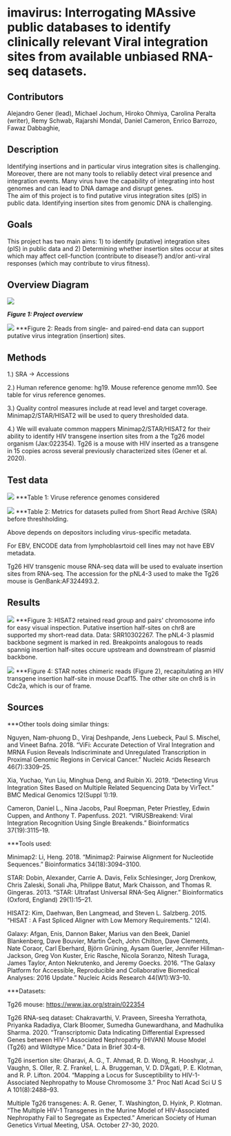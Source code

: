 # imavirus: Interrogating MAssive public databases to identify clinically relevant Viral integration sites from available unbiased RNA-seq datasets.


## Contributors

Alejandro Gener (lead), 
Michael Jochum, 
Hiroko Ohmiya, 
Carolina Peralta (writer), 
Remy Schwab, 
Rajarshi Mondal, 
Daniel Cameron, 
Enrico Barrozo, 
Fawaz Dabbaghie, 


## Description
Identifying insertions and in particular virus integration sites is challenging. Moreover, there are not many tools to reliabliy detect viral presence and integration events. 
Many virus have the capability of integrating into host genomes and can lead to DNA damage and disrupt genes. 	
The aim of this project is to find putative virus integration sites (pIS) in public data. Identifying insertion sites from genomic DNA is challenging.


## Goals

This project has two main aims: 1) to identify (putative) integration sites (pIS) in public data and 2) Determining whether insertion sites occur at sites which may affect cell-function (contribute to disease?) and/or anti-viral responses (which may contribute to virus fitness). 


## Overview Diagram

![](https://github.com/collaborativebioinformatics/imavirus/blob/2f27cd88604fc01b134df44fc492afca9830ef25/Untitled%20Diagram%20v2.jpg)

***Figure 1: Project overview***

![](https://github.com/collaborativebioinformatics/imavirus/blob/7dd2b136a9592c2cb86b449f48f7b54aa2df7a67/SV%20hackathon%20figure.jpg)
***Figure 2: Reads from single- and paired-end data can support putative virus integration (insertion) sites.

## Methods

1.) SRA -> Accessions 

2.) Human reference genome: hg19. Mouse reference genome mm10. See table for virus reference genomes.

3.) Quality control measures include at read level and target coverage. Minimap2/STAR/HISAT2 will be used to query thresholded data.

4.) We will evaluate common mappers Minimap2/STAR/HISAT2 for their ability to identify HIV transgene insertion sites from a the Tg26 model organism (Jax:022354). Tg26 is a mouse with HIV inserted as a transgene in 15 copies across several previously characterized sites (Gener et al. 2020).

## Test data

![](https://github.com/collaborativebioinformatics/imavirus/blob/84a24bed481bd93c2771a7d395ef160db5497db3/Screen%20Shot%202021-10-12%20at%202.57.23%20PM.png)
***Table 1: Viruse reference genomes considered

![](https://github.com/collaborativebioinformatics/imavirus/blob/faea5562d55e5ac4700ae02ffdca48d0b5d2b284/Screen%20Shot%202021-10-12%20at%2011.51.39%20AM.png)
***Table 2: Metrics for datasets pulled from Short Read Archive (SRA) before threshholding.

Above depends on depositors including virus-specific metadata.

For EBV, ENCODE data from lymphoblasrtoid cell lines may not have EBV metadata.

Tg26 HIV transgenic mouse RNA-seq data will be used to evaluate insertion sites from RNA-seq. The accession for the pNL4-3 used to make the Tg26 mouse is GenBank:AF324493.2.

## Results

![](https://github.com/collaborativebioinformatics/imavirus/blob/9f98ed66786761bb9c3a7d75e78c0c0eecf58f17/Screen%20Shot%202021-10-12%20at%2011.05.21%20PM.png)
***Figure 3: HISAT2 retained read group and pairs' chromosome info for easy visual inspection. Putative insertion half-sites on chr8 are supported my short-read data. Data: SRR10302267. The pNL4-3 plasmid backbone segment is marked in red. Breakpoints analogous to reads spannig insertion half-sites occure upstream and downstream of plasmid backbone.

![](https://github.com/collaborativebioinformatics/imavirus/blob/10e9939a319b1c3306493a512a61ac25b1e9aeeb/snapshort_01.png)
***Figure 4: STAR notes chimeric reads (Figure 2), recapitulating an HIV transgene insertion half-site in mouse Dcaf15. The other site on chr8 is in Cdc2a, which is our of frame.


## Sources

***Other tools doing similar things:

Nguyen, Nam-phuong D., Viraj Deshpande, Jens Luebeck, Paul S. Mischel, and Vineet Bafna. 2018. “ViFi: Accurate Detection of Viral Integration and MRNA Fusion Reveals Indiscriminate and Unregulated Transcription in Proximal Genomic Regions in Cervical Cancer.” Nucleic Acids Research 46(7):3309–25.

Xia, Yuchao, Yun Liu, Minghua Deng, and Ruibin Xi. 2019. “Detecting Virus Integration Sites Based on Multiple Related Sequencing Data by VirTect.” BMC Medical Genomics 12(Suppl 1):19.

Cameron, Daniel L., Nina Jacobs, Paul Roepman, Peter Priestley, Edwin Cuppen, and Anthony T. Papenfuss. 2021. “VIRUSBreakend: Viral Integration Recognition Using Single Breakends.” Bioinformatics 37(19):3115–19.

***Tools used:

Minimap2: Li, Heng. 2018. “Minimap2: Pairwise Alignment for Nucleotide Sequences.” Bioinformatics 34(18):3094–3100.

STAR: Dobin, Alexander, Carrie A. Davis, Felix Schlesinger, Jorg Drenkow, Chris Zaleski, Sonali Jha, Philippe Batut, Mark Chaisson, and Thomas R. Gingeras. 2013. “STAR: Ultrafast Universal RNA-Seq Aligner.” Bioinformatics (Oxford, England) 29(1):15–21.

HISAT2: Kim, Daehwan, Ben Langmead, and Steven L. Salzberg. 2015. “HISAT : A Fast Spliced Aligner with Low Memory Requirements.” 12(4).

Galaxy: Afgan, Enis, Dannon Baker, Marius van den Beek, Daniel Blankenberg, Dave Bouvier, Martin Čech, John Chilton, Dave Clements, Nate Coraor, Carl Eberhard, Björn Grüning, Aysam Guerler, Jennifer Hillman-Jackson, Greg Von Kuster, Eric Rasche, Nicola Soranzo, Nitesh Turaga, James Taylor, Anton Nekrutenko, and Jeremy Goecks. 2016. “The Galaxy Platform for Accessible, Reproducible and Collaborative Biomedical Analyses: 2016 Update.” Nucleic Acids Research 44(W1):W3–10.

***Datasets:

Tg26 mouse: https://www.jax.org/strain/022354

Tg26 RNA-seq dataset: Chakravarthi, V. Praveen, Sireesha Yerrathota, Priyanka Radadiya, Clark Bloomer, Sumedha Gunewardhana, and Madhulika Sharma. 2020. “Transcriptomic Data Indicating Differential Expressed Genes between HIV-1 Associated Nephropathy (HIVAN) Mouse Model (Tg26) and Wildtype Mice.” Data in Brief 30:4–8.

Tg26 insertion site: Gharavi, A. G., T. Ahmad, R. D. Wong, R. Hooshyar, J. Vaughn, S. Oller, R. Z. Frankel, L. A. Bruggeman, V. D. D’Agati, P. E. Klotman, and R. P. Lifton. 2004. “Mapping a Locus for Susceptibility to HIV-1-Associated Nephropathy to Mouse Chromosome 3.” Proc Natl Acad Sci U S A 101(8):2488–93.

Multiple Tg26 transgenes: A. R. Gener, T. Washington, D. Hyink, P. Klotman. “The Multiple HIV-1 Transgenes in the Murine Model of HIV-Associated Nephropathy Fail to Segregate as Expected.” American Society of Human Genetics Virtual  Meeting, USA. October 27-30, 2020.
